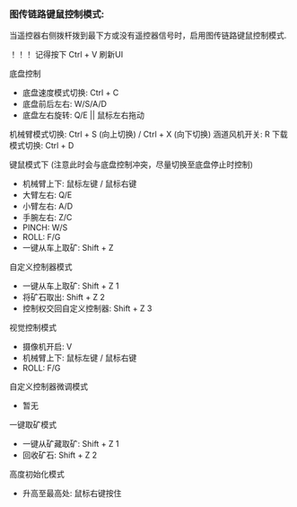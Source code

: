 ### 图传链路键鼠控制模式:
当遥控器右侧拨杆拨到最下方或没有遥控器信号时，启用图传链路键鼠控制模式.

！！！ 记得按下 Ctrl + V 刷新UI

底盘控制
- 底盘速度模式切换: Ctrl + C
- 底盘前后左右: W/S/A/D
- 底盘左右旋转: Q/E  || 鼠标左右拖动

机械臂模式切换: Ctrl + S (向上切换) / Ctrl + X (向下切换)
涵道风机开关: R
下载模式切换: Ctrl + D

键鼠模式下 (注意此时会与底盘控制冲突，尽量切换至底盘停止时控制)
- 机械臂上下: 鼠标左键 / 鼠标右键
- 大臂左右: Q/E 
- 小臂左右: A/D
- 手腕左右: Z/C
- PINCH: W/S
- ROLL: F/G
- 一键从车上取矿: Shift + Z

自定义控制器模式
- 一键从车上取矿: Shift + Z 1
- 将矿石取出: Shift + Z 2
- 控制权交回自定义控制器: Shift + Z 3

视觉控制模式
- 摄像机开启: V
- 机械臂上下: 鼠标左键 / 鼠标右键
- ROLL: F/G

自定义控制器微调模式
- 暂无

一键取矿模式
- 一键从矿藏取矿: Shift + Z 1
- 回收矿石: Shift + Z 2

高度初始化模式
- 升高至最高处: 鼠标右键按住